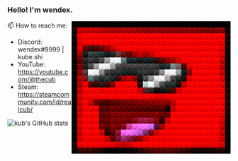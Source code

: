 
### Hello! I'm wendex.

<img src="./legofy2.png" width="359" height="300" align="right"/>

📫 How to reach me:
- Discord: wendex#9999 | kube.shi
- YouTube: https://youtube.com/@thecub
- Steam: https://steamcommunity.com/id/realcub/

![kub's GitHub stats](https://github-readme-stats.vercel.app/api?username=wendexx&show_icons=true&theme=synthwave)
